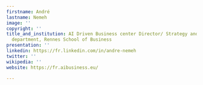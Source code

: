 ```yaml
---
firstname: André
lastname: Nemeh
image: ''
copyright: ''
title_and_institution: AI Driven Business center Director/ Strategy and Innovation
  department, Rennes School of Business
presentation: ''
linkedin: https://fr.linkedin.com/in/andre-nemeh
twitter: ''
wikipedia: ''
website: https://fr.aibusiness.eu/

---
```

